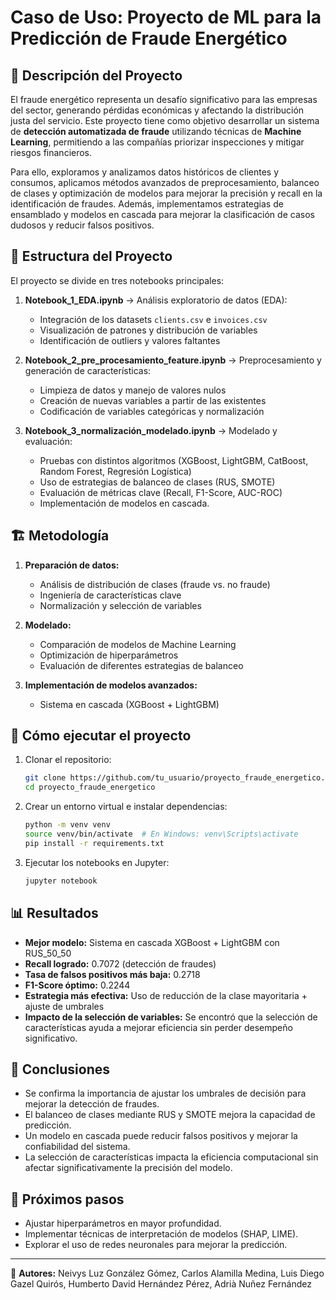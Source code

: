 # Caso de Uso:   Proyecto de ML para la Predicción de Fraude Energético

## 📌 Descripción del Proyecto

El fraude energético representa un desafío significativo para las empresas del sector, generando pérdidas económicas y afectando la distribución justa del servicio. Este proyecto tiene como objetivo desarrollar un sistema de **detección automatizada de fraude** utilizando técnicas de **Machine Learning**, permitiendo a las compañías priorizar inspecciones y mitigar riesgos financieros.

Para ello, exploramos y analizamos datos históricos de clientes y consumos, aplicamos métodos avanzados de preprocesamiento, balanceo de clases y optimización de modelos para mejorar la precisión y recall en la identificación de fraudes. Además, implementamos estrategias de ensamblado y modelos en cascada para mejorar la clasificación de casos dudosos y reducir falsos positivos.

## 📁 Estructura del Proyecto

El proyecto se divide en tres notebooks principales:

1. **Notebook_1_EDA.ipynb** → Análisis exploratorio de datos (EDA):
   - Integración de los datasets `clients.csv` e `invoices.csv`
   - Visualización de patrones y distribución de variables
   - Identificación de outliers y valores faltantes

2. **Notebook_2_pre_procesamiento_feature.ipynb** → Preprocesamiento y generación de características:
   - Limpieza de datos y manejo de valores nulos
   - Creación de nuevas variables a partir de las existentes
   - Codificación de variables categóricas y normalización

3. **Notebook_3_normalización_modelado.ipynb** → Modelado y evaluación:
   - Pruebas con distintos algoritmos (XGBoost, LightGBM, CatBoost, Random Forest, Regresión Logística)
   - Uso de estrategias de balanceo de clases (RUS, SMOTE)
   - Evaluación de métricas clave (Recall, F1-Score, AUC-ROC)
   - Implementación de modelos en cascada.

## 🏗 Metodología

1. **Preparación de datos:**
   - Análisis de distribución de clases (fraude vs. no fraude)
   - Ingeniería de características clave
   - Normalización y selección de variables

2. **Modelado:**
   - Comparación de modelos de Machine Learning
   - Optimización de hiperparámetros
   - Evaluación de diferentes estrategias de balanceo

3. **Implementación de modelos avanzados:**
   - Sistema en cascada (XGBoost + LightGBM)
 
## 🚀 Cómo ejecutar el proyecto

1. Clonar el repositorio:
   ```bash
   git clone https://github.com/tu_usuario/proyecto_fraude_energetico.git
   cd proyecto_fraude_energetico
   ```

2. Crear un entorno virtual e instalar dependencias:
   ```bash
   python -m venv venv
   source venv/bin/activate  # En Windows: venv\Scripts\activate
   pip install -r requirements.txt
   ```

3. Ejecutar los notebooks en Jupyter:
   ```bash
   jupyter notebook
   ```

## 📊 Resultados

- **Mejor modelo:** Sistema en cascada XGBoost + LightGBM con RUS_50_50
- **Recall logrado:** 0.7072 (detección de fraudes)
- **Tasa de falsos positivos más baja:** 0.2718
- **F1-Score óptimo:** 0.2244
- **Estrategia más efectiva:** Uso de reducción de la clase mayoritaria + ajuste de umbrales
- **Impacto de la selección de variables:** Se encontró que la selección de características ayuda a mejorar eficiencia sin perder desempeño significativo.

## 📌 Conclusiones

- Se confirma la importancia de ajustar los umbrales de decisión para mejorar la detección de fraudes.
- El balanceo de clases mediante RUS y SMOTE mejora la capacidad de predicción.
- Un modelo en cascada puede reducir falsos positivos y mejorar la confiabilidad del sistema.
- La selección de características impacta la eficiencia computacional sin afectar significativamente la precisión del modelo.

## 📌 Próximos pasos

- Ajustar hiperparámetros en mayor profundidad.
- Implementar técnicas de interpretación de modelos (SHAP, LIME).
- Explorar el uso de redes neuronales para mejorar la predicción.

---
📌 **Autores:** Neivys Luz González Gómez, Carlos Alamilla Medina, Luis Diego Gazel Quirós, Humberto David Hernández Pérez, Adrià Nuñez Fernández



